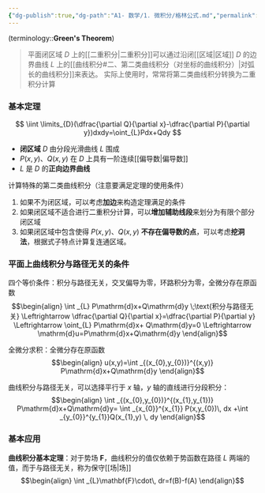 ```yaml
---
{"dg-publish":true,"dg-path":"A1- 数学/1. 微积分/格林公式.md","permalink":"/A1- 数学/1. 微积分/格林公式/","dgPassFrontmatter":true,"noteIcon":"","created":"2024-10-17T14:44:03.000+08:00","updated":"2025-04-14T18:25:19.690+08:00"}
---
```



(terminology::**Green's Theorem**)
>平面闭区域 $D$ 上的[[二重积分\|二重积分]]可以通过沿闭[[区域\|区域]] $D$ 的边界曲线 $L$ 上的[[曲线积分#二、第二类曲线积分（对坐标的曲线积分）\|对弧长的曲线积分]]来表达。
>实际上使用时，常常将第二类曲线积分转换为二重积分计算
### 基本定理
$$
\iint \limits_{D}(\dfrac{\partial Q}{\partial x}-\dfrac{\partial P}{\partial y})dxdy=\oint_{L}Pdx+Qdy  
$$

- **闭区域** $D$ 由分段光滑曲线 $L$ 围成
- $P(x,y)$、$Q(x,y)$ 在 $D$ 上具有一阶连续[[偏导数\|偏导数]]
- $L$ 是 $D$ 的**正向边界曲线**


计算特殊的第二类曲线积分（注意要满足定理的使用条件）
1. 如果不为闭区域，可以考虑**加边**来构造定理满足的条件
2. 如果闭区域不适合进行二重积分计算，可以**增加辅助线段**来划分为有限个部分闭区域
3. 如果闭区域中包含使得 $P(x,y)$、$Q(x,y)$ **不存在偏导数的点**，可以考虑**挖洞法**，根据式子特点计算复连通区域。


### 平面上曲线积分与路径无关的条件

四个等价条件：积分与路径无关，交叉偏导为零，环路积分为零，全微分存在原函数
$$\begin{align}
 \int  _{L} P\mathrm{d}x+Q\mathrm{d}y \;\text{积分与路径无关} \Leftrightarrow \dfrac{\partial Q}{\partial x}=\dfrac{\partial P}{\partial y}   \Leftrightarrow \oint_{L} P\mathrm{d}x+ Q\mathrm{d}y=0 \Leftrightarrow \mathrm{d}u=P\mathrm{d}x+Q\mathrm{d}y
\end{align}$$

全微分求积：全微分存在原函数
$$\begin{align}
u(x,y)=\int _{(x_{0},y_{0})}^{(x,y)} P\mathrm{d}x+Q\mathrm{d}y
\end{align}$$

曲线积分与路径无关，可以选择平行于 $x$ 轴，$y$ 轴的直线进行分段积分：
$$\begin{align}
\int _{(x_{0},y_{0})}^{(x_{1},y_{1})} P\mathrm{d}x+Q\mathrm{d}y= \int _{x_{0}}^{x_{1}} P(x,y_{0})\, dx +\int _{y_{0}}^{y_{1}}Q(x_{1},y)  \, dy
\end{align}$$
### 基本应用
**曲线积分基本定理**：对于势场 $\mathbf{F}$，曲线积分的值仅依赖于势函数在路径 $L$ 两端的值，而于与路径无关，称为保守[[场\|场]]
$$\begin{align}
\int  _{L}\mathbf{F}\cdot\, dr=f(B)-f(A) 
\end{align}$$


